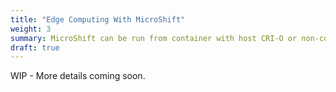 ```yaml
---
title: "Edge Computing With MicroShift"
weight: 3
summary: MicroShift can be run from container with host CRI-O or non-containerized from an RPM.
draft: true
---
```


WIP - More details coming soon.
